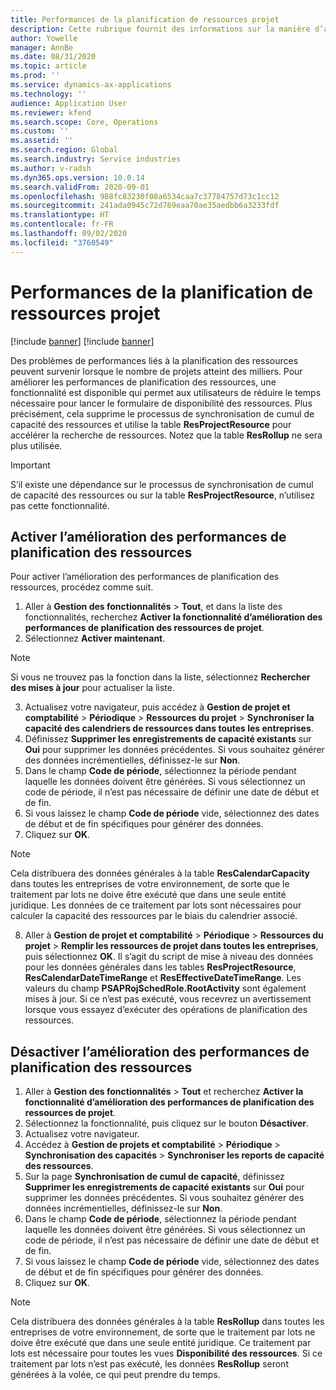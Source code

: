 ```yaml
---
title: Performances de la planification de ressources projet
description: Cette rubrique fournit des informations sur la manière d’améliorer les performances de la planification des ressources pour un grand nombre de projets.
author: Yowelle
manager: AnnBe
ms.date: 08/31/2020
ms.topic: article
ms.prod: ''
ms.service: dynamics-ax-applications
ms.technology: ''
audience: Application User
ms.reviewer: kfend
ms.search.scope: Core, Operations
ms.custom: ''
ms.assetid: ''
ms.search.region: Global
ms.search.industry: Service industries
ms.author: v-radsh
ms.dyn365.ops.version: 10.0.14
ms.search.validFrom: 2020-09-01
ms.openlocfilehash: 988fc83230f08a6534caa7c37784757d73c1cc12
ms.sourcegitcommit: 241ada0945c72d769eaa70ae35aedbb6a3233fdf
ms.translationtype: HT
ms.contentlocale: fr-FR
ms.lasthandoff: 09/02/2020
ms.locfileid: "3760549"
---
```

# <a name="project-resource-scheduling-performance"></a>Performances de la planification de ressources projet

[!include [banner](../includes/banner.md)]
[!include [banner](../includes/preview-banner.md)]


Des problèmes de performances liés à la planification des ressources peuvent survenir lorsque le nombre de projets atteint des milliers. Pour améliorer les performances de planification des ressources, une fonctionnalité est disponible qui permet aux utilisateurs de réduire le temps nécessaire pour lancer le formulaire de disponibilité des ressources. Plus précisément, cela supprime le processus de synchronisation de cumul de capacité des ressources et utilise la table **ResProjectResource** pour accélérer la recherche de ressources. Notez que la table **ResRollup** ne sera plus utilisée.

> [!IMPORTANT]
> S’il existe une dépendance sur le processus de synchronisation de cumul de capacité des ressources ou sur la table **ResProjectResource**, n’utilisez pas cette fonctionnalité.

## <a name="enable-resource-scheduling-performance-enhancement"></a>Activer l’amélioration des performances de planification des ressources
Pour activer l’amélioration des performances de planification des ressources, procédez comme suit.

1. Aller à **Gestion des fonctionnalités** > **Tout**, et dans la liste des fonctionnalités, recherchez **Activer la fonctionnalité d’amélioration des performances de planification des ressources de projet**.
2. Sélectionnez **Activer maintenant**.

> [!NOTE]
> Si vous ne trouvez pas la fonction dans la liste, sélectionnez **Rechercher des mises à jour** pour actualiser la liste.

3. Actualisez votre navigateur, puis accédez à **Gestion de projet et comptabilité** > **Périodique** > **Ressources du projet** > **Synchroniser la capacité des calendriers de ressources dans toutes les entreprises**.
4. Définissez **Supprimer les enregistrements de capacité existants** sur **Oui** pour supprimer les données précédentes. Si vous souhaitez générer des données incrémentielles, définissez-le sur **Non**.
5. Dans le champ **Code de période**, sélectionnez la période pendant laquelle les données doivent être générées. Si vous sélectionnez un code de période, il n’est pas nécessaire de définir une date de début et de fin.
6. Si vous laissez le champ **Code de période** vide, sélectionnez des dates de début et de fin spécifiques pour générer des données.
7. Cliquez sur **OK**.

 > [!NOTE]
 > Cela distribuera des données générales à la table **ResCalendarCapacity** dans toutes les entreprises de votre environnement, de sorte que le traitement par lots ne doive être exécuté que dans une seule entité juridique. Les données de ce traitement par lots sont nécessaires pour calculer la capacité des ressources par le biais du calendrier associé.

8. Aller à **Gestion de projet et comptabilité** > **Périodique** > **Ressources du projet** > **Remplir les ressources de projet dans toutes les entreprises**, puis sélectionnez **OK**. Il s’agit du script de mise à niveau des données pour les données générales dans les tables **ResProjectResource**, **ResCalendarDateTimeRange** et **ResEffectiveDateTimeRange**. Les valeurs du champ **PSAPRojSchedRole.RootActivity** sont également mises à jour. Si ce n’est pas exécuté, vous recevrez un avertissement lorsque vous essayez d’exécuter des opérations de planification des ressources.
 
## <a name="turn-off-resource-scheduling-performance-enhancement"></a>Désactiver l’amélioration des performances de planification des ressources

1. Aller à **Gestion des fonctionnalités** > **Tout** et recherchez **Activer la fonctionnalité d’amélioration des performances de planification des ressources de projet**.
2. Sélectionnez la fonctionnalité, puis cliquez sur le bouton **Désactiver**.
3. Actualisez votre navigateur.
4. Accédez à **Gestion de projets et comptabilité** > **Périodique** > **Synchronisation des capacités** > **Synchroniser les reports de capacité des ressources**.
5. Sur la page **Synchronisation de cumul de capacité**, définissez **Supprimer les enregistrements de capacité existants** sur **Oui** pour supprimer les données précédentes. Si vous souhaitez générer des données incrémentielles, définissez-le sur **Non**.
6. Dans le champ **Code de période**, sélectionnez la période pendant laquelle les données doivent être générées. Si vous sélectionnez un code de période, il n’est pas nécessaire de définir une date de début et de fin.
7. Si vous laissez le champ **Code de période** vide, sélectionnez des dates de début et de fin spécifiques pour générer des données.
8. Cliquez sur **OK**.

> [!NOTE]
> Cela distribuera des données générales à la table **ResRollup** dans toutes les entreprises de votre environnement, de sorte que le traitement par lots ne doive être exécuté que dans une seule entité juridique. Ce traitement par lots est nécessaire pour toutes les vues **Disponibilité des ressources**. Si ce traitement par lots n’est pas exécuté, les données **ResRollup** seront générées à la volée, ce qui peut prendre du temps.
